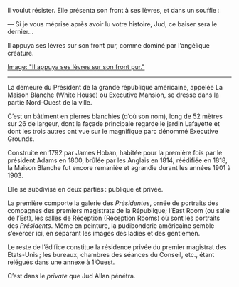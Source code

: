Il voulut résister. Elle présenta son front à ses lèvres, et dans un souffle :

— Si je vous méprise après avoir lu votre histoire, Jud, ce baiser sera le
dernier…

Il appuya ses lèvres sur son front pur, comme dominé par l’angélique
créature.

[Image: "Il appuya ses lèvres sur son front pur."](../images/1-page-168.JPG)

------

La demeure du Président de la grande république américaine, appelée La Maison Blanche (White House) ou Executive Mansion, se dresse dans la
partie Nord-Ouest de la ville.

C’est un bâtiment en pierres blanchies (d’où son nom), long de 52 mètres sur 26 de largeur, dont la façade principale regarde le jardin Lafayette et dont les trois autres ont vue sur le magnifique parc dénommé Executive Grounds.

Construite en 1792 par James Hoban, habitée pour la première fois par le président Adams en 1800, brûlée par les Anglais en 1814, réédifiée en 1818, la Maison Blanche fut encore remaniée et agrandie durant les années 1901 à 1903.

Elle se subdivise en deux parties : publique et privée.

La première comporte la galerie des _Présidentes_, ornée de portraits des compagnes des premiers magistrats de la République;  l’East Room (ou salle
de l’Est), les salles de Réception (Reception Rooms) où sont les portraits
des _Présidents_. Même en peinture, la pudibonderie américaine semble
s’exercer ici, en séparant les images des ladies et des gentlemen.

Le reste de l’édifice constitue la résidence privée du premier magistrat des
Etats-Unis ; les bureaux, chambres des séances du Conseil, etc., étant relégués dans une annexe à 1’Ouest.

C’est dans le _private_ que Jud Allan pénétra.
